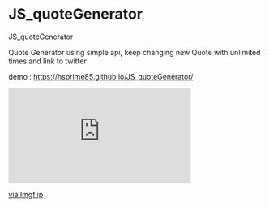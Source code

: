 # JS_quoteGenerator
JS_quoteGenerator

Quote Generator using simple api,
keep changing new Quote with unlimited times and link to twitter

demo : https://hsprime85.github.io/JS_quoteGenerator/

<div style="width:360px;max-width:100%;"><div style="height:0;padding-bottom:51.94%;position:relative;"><iframe width="360" height="187" style="position:absolute;top:0;left:0;width:100%;height:100%;" frameBorder="0" src="https://imgflip.com/embed/4rd41c"></iframe></div><p><a href="https://imgflip.com/gif/4rd41c">via Imgflip</a></p></div>
